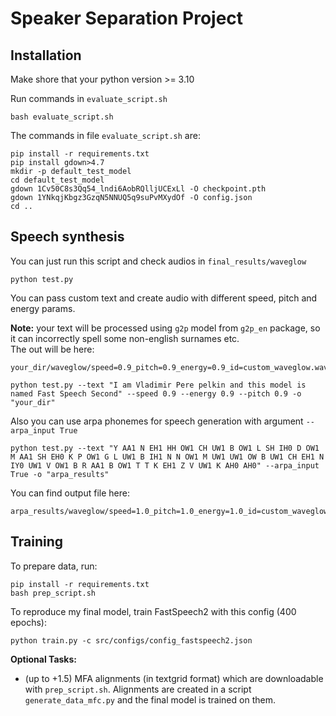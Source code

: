 # Speaker Separation Project 

## Installation

Make shore that your python version >= 3.10

Run commands in `evaluate_script.sh`
```shell 
bash evaluate_script.sh
```
The commands in file `evaluate_script.sh` are: 
```shell
pip install -r requirements.txt
pip install gdown>4.7
mkdir -p default_test_model
cd default_test_model
gdown 1Cv50C8s3Qq54_lndi6AobRQlljUCExLl -O checkpoint.pth
gdown 1YNkqjKbgz3GzqN5NNUQ5q9suPvMXydOf -O config.json
cd ..
```

## Speech synthesis

You can just run this script and check audios in `final_results/waveglow`
```shell
python test.py
```
You can pass custom text and create audio with different speed, pitch and energy params. 

**Note:** your text will be processed using `g2p` model from `g2p_en` package, so it can incorrectly spell
some non-english surnames etc.  
The out will be here: 
```
your_dir/waveglow/speed=0.9_pitch=0.9_energy=0.9_id=custom_waveglow.wav
```
```shell
python test.py --text "I am Vladimir Pere pelkin and this model is named Fast Speech Second" --speed 0.9 --energy 0.9 --pitch 0.9 -o "your_dir"
```

Also you can use arpa phonemes for speech generation with argument `--arpa_input True`
```shell
python test.py --text "Y AA1 N EH1 HH OW1 CH UW1 B OW1 L SH IH0 D OW1 M AA1 SH EH0 K P OW1 G L UW1 B IH1 N N OW1 M UW1 UW1 OW B UW1 CH EH1 N IY0 UW1 V OW1 B R AA1 B OW1 T T K EH1 Z V UW1 K AH0 AH0" --arpa_input True -o "arpa_results"
```
You can find output file here: 
```angular2html
arpa_results/waveglow/speed=1.0_pitch=1.0_energy=1.0_id=custom_waveglow.wav
```

## Training
To prepare data, run: 
```shell
pip install -r requirements.txt
bash prep_script.sh
```

To reproduce my final model, train FastSpeech2 with this config (400 epochs): 
```shell
python train.py -c src/configs/config_fastspeech2.json
```

**Optional Tasks:**

- (up to +1.5) MFA alignments (in textgrid format) which are downloadable with `prep_script.sh`.
Alignments are created in a script `generate_data_mfc.py` and the final model
is trained on them. 